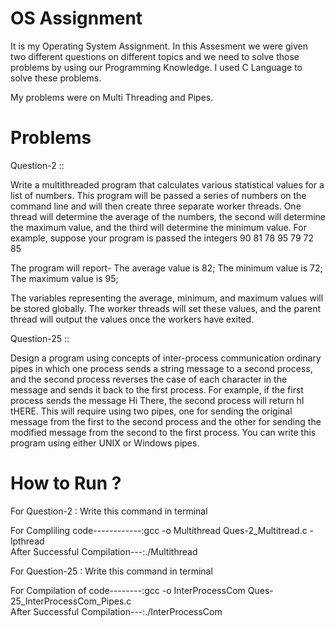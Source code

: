 # OS Assignment
It is my Operating System Assignment. In this Assesment we were given two different questions on different topics and we need to solve those problems by using our Programming Knowledge. I used C Language to solve these problems. 

My problems were on Multi Threading and Pipes.

# Problems 

Question-2 ::

Write a multithreaded program that calculates various statistical values for a list of numbers. This program will be 
passed a series of numbers on the command line and will then create three separate worker threads. One thread will 
determine the average of the numbers, the second will determine the maximum value, and the third will determine the 
minimum value. For example, suppose your program is passed the integers
90 81 78 95 79 72 85

The program will report- 
The average value is 82; 
The minimum value is 72; 
The maximum value is 95;

The variables representing the average, minimum, and maximum values will be stored globally. The worker threads will set 
these values, and the parent thread will output the values once the workers have exited.

Question-25 ::

Design a program using concepts of inter-process communication ordinary pipes in which one process sends a string 
message to a second process, and the second process reverses the case of each character in the message and sends it 
back to the first process. For example, if the first process sends the message Hi There, the second process will 
return hI tHERE. This will require using two pipes, one for sending the original message from the first to the second 
process and the other for sending the modified message from the second to the first process. You can write this program 
using either UNIX or Windows pipes.

# How to Run ?
For Question-2 : Write this command in terminal 

For Compliling code------------:gcc -o Multithread Ques-2_Multitread.c -lpthread                                                               
After Successful Compilation---:./Multithread
 
For Question-25 : Write this command in terminal

For Compilation of code--------:gcc -o InterProcessCom Ques-25_InterProcessCom_Pipes.c                                               
After Successful Compilation---:./InterProcessCom

